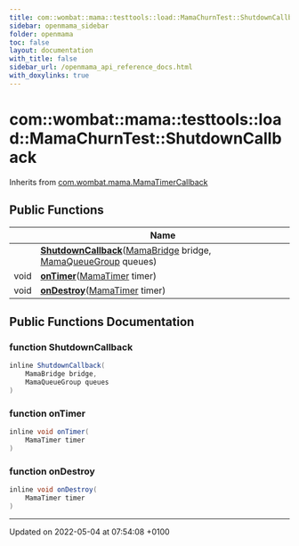 ```yaml
---
title: com::wombat::mama::testtools::load::MamaChurnTest::ShutdownCallback
sidebar: openmama_sidebar
folder: openmama
toc: false
layout: documentation
with_title: false
sidebar_url: /openmama_api_reference_docs.html
with_doxylinks: true
---
```


# com::wombat::mama::testtools::load::MamaChurnTest::ShutdownCallback





Inherits from [com.wombat.mama.MamaTimerCallback](interfacecom_1_1wombat_1_1mama_1_1MamaTimerCallback.html)

## Public Functions

|                | Name           |
| -------------- | -------------- |
| | **[ShutdownCallback](classcom_1_1wombat_1_1mama_1_1testtools_1_1load_1_1MamaChurnTest_1_1ShutdownCallback.html#function-shutdowncallback)**([MamaBridge](classcom_1_1wombat_1_1mama_1_1MamaBridge.html) bridge, [MamaQueueGroup](classcom_1_1wombat_1_1mama_1_1MamaQueueGroup.html) queues) |
| void | **[onTimer](classcom_1_1wombat_1_1mama_1_1testtools_1_1load_1_1MamaChurnTest_1_1ShutdownCallback.html#function-ontimer)**([MamaTimer](classcom_1_1wombat_1_1mama_1_1MamaTimer.html) timer) |
| void | **[onDestroy](classcom_1_1wombat_1_1mama_1_1testtools_1_1load_1_1MamaChurnTest_1_1ShutdownCallback.html#function-ondestroy)**([MamaTimer](classcom_1_1wombat_1_1mama_1_1MamaTimer.html) timer) |

## Public Functions Documentation

### function ShutdownCallback

```java
inline ShutdownCallback(
    MamaBridge bridge,
    MamaQueueGroup queues
)
```


### function onTimer

```java
inline void onTimer(
    MamaTimer timer
)
```


### function onDestroy

```java
inline void onDestroy(
    MamaTimer timer
)
```


-------------------------------

Updated on 2022-05-04 at 07:54:08 +0100